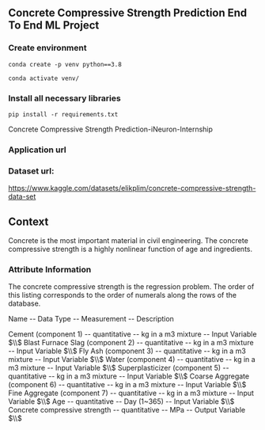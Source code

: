 ## Concrete Compressive Strength Prediction End To End ML Project

### Create environment
```
conda create -p venv python==3.8

conda activate venv/
```
### Install all necessary libraries
```
pip install -r requirements.txt
```
Concrete Compressive Strength Prediction-iNeuron-Internship

### Application url




### Dataset url:
https://www.kaggle.com/datasets/elikplim/concrete-compressive-strength-data-set

## Context
Concrete is the most important material in civil engineering. The concrete compressive strength is a highly nonlinear function of age and ingredients.

### Attribute Information

The concrete compressive strength is the regression problem. The order of this listing corresponds to the order of numerals along the rows of the database. 

Name -- Data Type -- Measurement -- Description

Cement (component 1) -- quantitative -- kg in a m3 mixture -- Input Variable $\\$
Blast Furnace Slag (component 2) -- quantitative -- kg in a m3 mixture -- Input Variable $\\$
Fly Ash (component 3) -- quantitative  -- kg in a m3 mixture -- Input Variable $\\$
Water  (component 4) -- quantitative  -- kg in a m3 mixture -- Input Variable $\\$
Superplasticizer (component 5) -- quantitative -- kg in a m3 mixture -- Input Variable  $\\$
Coarse Aggregate  (component 6) -- quantitative -- kg in a m3 mixture -- Input Variable $\\$
Fine Aggregate (component 7)	 -- quantitative  -- kg in a m3 mixture -- Input Variable $\\$
Age -- quantitative  -- Day (1~365) -- Input Variable $\\$
Concrete compressive strength -- quantitative -- MPa -- Output Variable $\\$